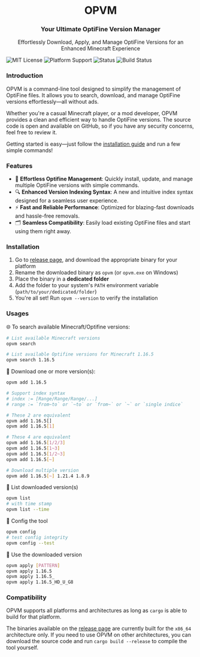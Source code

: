 <center>
    <h1 align="center">OPVM</h1>
    <h3 align="center">Your Ultimate OptiFine Version Manager</h3>
    <p align="center">Effortlessly Download, Apply, and Manage OptiFine Versions for an Enhanced Minecraft Experience</p>
</center>

![MIT License](https://img.shields.io/badge/License-MIT-blue.svg)
![Platform Support](https://img.shields.io/badge/Platform-Linux%20%7C%20Windows%20%7C%20macOS-blue)
![Status](https://img.shields.io/badge/status-stable-brightgreen)
![Build Status](https://github.com/zzzJe/ropvm/actions/workflows/build-and-release.yml/badge.svg)

### Introduction

OPVM is a command-line tool designed to simplify the management of OptiFine files. It allows you to search, download, and manage OptiFine versions effortlessly—all without ads.

Whether you're a casual Minecraft player, or a mod developer, OPVM provides a clean and efficient way to handle OptiFine versions. The source code is open and available on GitHub, so if you have any security concerns, feel free to review it.

Getting started is easy—just follow the [installation guide](#installation) and run a few simple commands!

### Features

- 🚀 **Effortless Optifine Management**: Quickly install, update, and manage multiple OptiFine versions with simple commands.
- 🔍 **Enhanced Version Indexing Syntax**: A new and intuitive index syntax designed for a seamless user experience.
- ⚡ **Fast and Reliable Performance**: Optimized for blazing-fast downloads and hassle-free removals.
- 🗂️ **Seamless Compatibility**: Easily load existing OptiFine files and start using them right away.

### Installation

1. Go to [release page](https://github.com/zzzje/ropvm/releases/latest), and download the appropriate binary for your platform
2. Rename the downloaded binary as `opvm` (or `opvm.exe` on Windows)
3. Place the binary in a **dedicated folder**
4. Add the folder to your system's `PATH` environment variable (`path/to/your/dedicated/folder`)
5. You're all set! Run `opvm --version` to verify the installation

### Usages

🌐 To search available Minecraft/Optifine versions:
```sh
# List available Minecraft versions
opvm search

# List available Optifine versions for Minecraft 1.16.5
opvm search 1.16.5
```

🔰 Download one or more version(s):
```sh
opvm add 1.16.5

# Support index syntax
# index := [Range/Range/Range/...]
# range := `from~to` or `~to` or `from~` or `~` or `single indice`

# These 2 are equivalent
opvm add 1.16.5[]
opvm add 1.16.5[1]

# These 4 are equivalent
opvm add 1.16.5[1/2/3]
opvm add 1.16.5[1~3]
opvm add 1.16.5[1/2~3]
opvm add 1.16.5[~]

# Download multiple version
opvm add 1.16.5[~] 1.21.4 1.8.9
```

🔷 List downloaded version(s)
```sh
opvm list
# with time stamp
opvm list --time
```
🔨 Config the tool
```sh
opvm config
# test config integrity
opvm config --test
```

🚩 Use the downloaded version
```sh
opvm apply [PATTERN]
opvm apply 1.16.5
opvm apply 1.16.5_
opvm apply 1.16.5_HD_U_G8
```

### Compatibility

OPVM supports all platforms and architectures as long as `cargo` is able to build for that platform.

The binaries available on the [release page](https://github.com/zzzje/ropvm/releases/latest) are currently built for the `x86_64` architecture only. If you need to use OPVM on other architectures, you can download the source code and run `cargo build --release` to compile the tool yourself.
